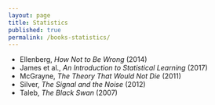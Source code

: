 ```yaml
---
layout: page
title: Statistics
published: true
permalink: /books-statistics/
---
```


* Ellenberg, _How Not to Be Wrong_ (2014) 
* James et al., _An Introduction to Statistical Learning_ (2017) 
* McGrayne, _The Theory That Would Not Die_ (2011) 
* Silver, _The Signal and the Noise_ (2012) 
* Taleb, _The Black Swan_ (2007) 
